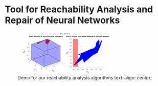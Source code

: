 # Tool for Reachability Analysis and Repair of Neural Networks

<figure>
    <img src="examples/Demo/reach_analysis.gif" style="width:70%"> 
    <figcaption>Demo for our reachability analysis algorithms text-align: center;</figcaption>
</figure>


